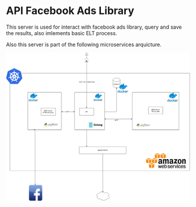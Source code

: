 # API Facebook Ads Library


This server is used for interact with facebook ads library, query and save the results, also imlements basic ELT process.

Also this server is part of the following microservices arquicture.

![alt text](./schema_microservices.png)




